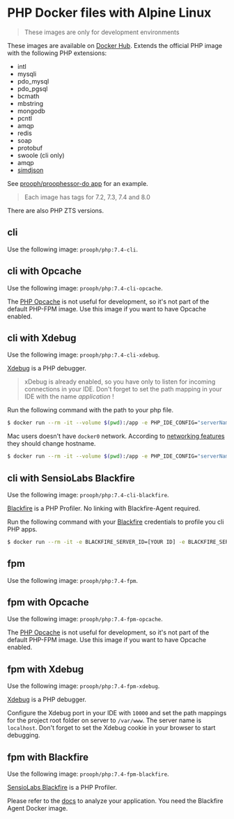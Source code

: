 # PHP Docker files with Alpine Linux

> These images are only for development environments

These images are available on [Docker Hub](https://hub.docker.com/r/prooph/php/).
Extends the official PHP image with the following PHP extensions:

* intl
* mysqli
* pdo_mysql
* pdo_pgsql
* bcmath
* mbstring
* mongodb
* pcntl
* amqp
* redis
* soap
* protobuf
* swoole (cli only)
* amqp
* [simdjson](https://github.com/crazyxman/simdjson_php)

See [prooph/proophessor-do app](https://github.com/prooph/proophessor-do) for an example.

> Each image has tags for 7.2, 7.3, 7.4 and 8.0

There are also PHP ZTS versions.

## cli
Use the following image: `prooph/php:7.4-cli`.

## cli with Opcache
Use the following image: `prooph/php:7.4-cli-opcache`.

The [PHP Opcache](http://php.net/manual/en/book.opcache.php) is not useful for development, so it's not part of the default PHP-FPM image. Use
this image if you want to have Opcache enabled.

## cli with Xdebug
Use the following image: `prooph/php:7.4-cli-xdebug`.

[Xdebug](http://xdebug.org/) is a PHP debugger.

> xDebug is already enabled, so you have only to listen for incoming connections in your IDE. Don't forget to set the
path mapping in your IDE with the name *application* !

Run the following command with the path to your php file.

```bash
$ docker run --rm -it --volume $(pwd):/app -e PHP_IDE_CONFIG="serverName=application" prooph/php:7.4-cli-xdebug php [your file]
```

Mac users doesn't have `docker0` network. According to [networking features](https://docs.docker.com/docker-for-mac/networking/#known-limitations-use-cases-and-workarounds) they should change hostname.

```bash
$ docker run --rm -it --volume $(pwd):/app -e PHP_IDE_CONFIG="serverName=application" -e XDEBUG_HOST="docker.for.mac.localhost" prooph/php:7.4-cli-xdebug php [your file]
```

## cli with SensioLabs Blackfire
Use the following image: `prooph/php:7.4-cli-blackfire`.

[Blackfire](https://blackfire.io) is a PHP Profiler. No linking with Blackfire-Agent required.

Run the following command with your [Blackfire](https://blackfire.io/docs/reference-guide/configuration) credentials to profile you cli PHP apps.

```bash
$ docker run --rm -it -e BLACKFIRE_SERVER_ID=[YOUR ID] -e BLACKFIRE_SERVER_TOKEN=[YOUR TOKEN] -e BLACKFIRE_CLIENT_ID=[YOUR ID] -e BLACKFIRE_CLIENT_TOKEN=[YOUR TOKEN] --volume $(pwd):/app prooph/php:7.4-cli-blackfire run php [your PHP script]
```

## fpm
Use the following image: `prooph/php:7.4-fpm`.

## fpm with Opcache
Use the following image: `prooph/php:7.4-fpm-opcache`.

The [PHP Opcache](http://php.net/manual/en/book.opcache.php) is not useful for development, so it's not part of the default PHP-FPM image. Use
this image if you want to have Opcache enabled.

## fpm with Xdebug
Use the following image: `prooph/php:7.4-fpm-xdebug`.

[Xdebug](http://xdebug.org/) is a PHP debugger.

Configure the Xdebug port in your IDE with `10000` and set the path mappings for the project root folder on server
to `/var/www`. The server name is `localhost`. Don't forget to set the Xdebug cookie in your browser to start debugging.

## fpm with Blackfire
Use the following image: `prooph/php:7.4-fpm-blackfire`.

[SensioLabs Blackfire](https://blackfire.io/) is a PHP Profiler.

Please refer to the [docs](https://blackfire.io/docs/integrations/docker) to analyze your application.
You need the Blackfire Agent Docker image.
